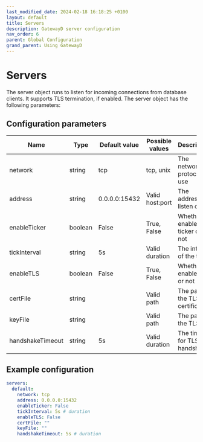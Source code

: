 ```yaml
---
last_modified_date: 2024-02-18 16:18:25 +0100
layout: default
title: Servers
description: GatewayD server configuration
nav_order: 6
parent: Global Configuration
grand_parent: Using GatewayD
---
```


# Servers

The server object runs to listen for incoming connections from database clients. It supports TLS termination, if enabled. The server object has the following parameters:

## Configuration parameters

| Name             | Type    | Default value | Possible values | Description                         |
| ---------------- | ------- | ------------- | --------------- | ----------------------------------- |
| network          | string  | tcp           | tcp, unix       | The network protocol to use         |
| address          | string  | 0.0.0.0:15432 | Valid host:port | The address to listen on            |
| enableTicker     | boolean | False         | True, False     | Whether to enable the ticker or not |
| tickInterval     | string  | 5s            | Valid duration  | The interval of the ticker          |
| enableTLS        | boolean | False         | True, False     | Whether to enable TLS or not        |
| certFile         | string  |               | Valid path      | The path to the TLS certificate     |
| keyFile          | string  |               | Valid path      | The path to the TLS key             |
| handshakeTimeout | string  | 5s            | Valid duration  | The timeout for TLS handshake       |

## Example configuration

```yaml
servers:
  default:
    network: tcp
    address: 0.0.0.0:15432
    enableTicker: False
    tickInterval: 5s # duration
    enableTLS: False
    certFile: ""
    keyFile: ""
    handshakeTimeout: 5s # duration
```
